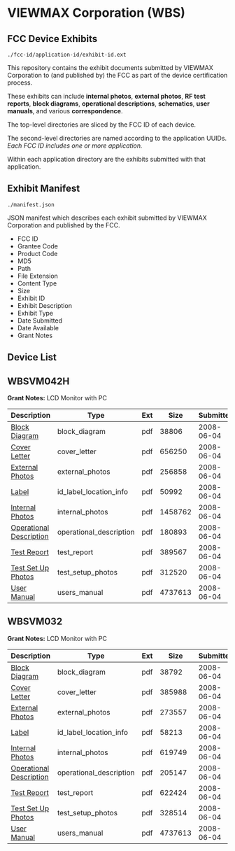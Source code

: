 # VIEWMAX Corporation (WBS)
## FCC Device Exhibits

```
./fcc-id/application-id/exhibit-id.ext
```

This repository contains the exhibit documents submitted by VIEWMAX Corporation to (and published by) the FCC as part of the device certification process.

These exhibits can include **internal photos**, **external photos**, **RF test reports**, **block diagrams**, **operational descriptions**, **schematics**, **user manuals**, and various **correspondence**.

The top-level directories are sliced by the FCC ID of each device.

The second-level directories are named according to the application UUIDs. *Each FCC ID includes one or more application.*

Within each application directory are the exhibits submitted with that application. 

## Exhibit Manifest

```
./manifest.json
```

JSON manifest which describes each exhibit submitted by VIEWMAX Corporation and published by the FCC.

- FCC ID
- Grantee Code
- Product Code
- MD5
- Path
- File Extension
- Content Type
- Size
- Exhibit ID
- Exhibit Description
- Exhibit Type
- Date Submitted
- Date Available
- Grant Notes

## Device List
## WBSVM042H
**Grant Notes:** LCD Monitor with PC

| Description | Type | Ext | Size | Submitted | Available |
| ----------- | ---- | --- | ---- | --------- | --------- |
| [Block Diagram](WBSVM042H/d170b0c1f10c672448c55c9e3e036a58/950990.pdf) | block_diagram | pdf | 38806 | 2008-06-04 | 2008-06-04 |
| [Cover Letter](WBSVM042H/d170b0c1f10c672448c55c9e3e036a58/950991.pdf) | cover_letter | pdf | 656250 | 2008-06-04 | 2008-06-04 |
| [External Photos](WBSVM042H/d170b0c1f10c672448c55c9e3e036a58/950988.pdf) | external_photos | pdf | 256858 | 2008-06-04 | 2008-06-04 |
| [Label](WBSVM042H/d170b0c1f10c672448c55c9e3e036a58/950987.pdf) | id_label_location_info | pdf | 50992 | 2008-06-04 | 2008-06-04 |
| [Internal Photos](WBSVM042H/d170b0c1f10c672448c55c9e3e036a58/950989.pdf) | internal_photos | pdf | 1458762 | 2008-06-04 | 2008-06-04 |
| [Operational Description](WBSVM042H/d170b0c1f10c672448c55c9e3e036a58/950992.pdf) | operational_description | pdf | 180893 | 2008-06-04 | 2008-06-04 |
| [Test Report](WBSVM042H/d170b0c1f10c672448c55c9e3e036a58/950993.pdf) | test_report | pdf | 389567 | 2008-06-04 | 2008-06-04 |
| [Test Set Up Photos](WBSVM042H/d170b0c1f10c672448c55c9e3e036a58/950986.pdf) | test_setup_photos | pdf | 312520 | 2008-06-04 | 2008-06-04 |
| [User Manual](WBSVM042H/d170b0c1f10c672448c55c9e3e036a58/950985.pdf) | users_manual | pdf | 4737613 | 2008-06-04 | 2008-06-04 |
## WBSVM032
**Grant Notes:** LCD Monitor with PC

| Description | Type | Ext | Size | Submitted | Available |
| ----------- | ---- | --- | ---- | --------- | --------- |
| [Block Diagram](WBSVM032/94a35b0c6a4db968ae41258c8c29a802/950981.pdf) | block_diagram | pdf | 38792 | 2008-06-04 | 2008-06-04 |
| [Cover Letter](WBSVM032/94a35b0c6a4db968ae41258c8c29a802/950982.pdf) | cover_letter | pdf | 385988 | 2008-06-04 | 2008-06-04 |
| [External Photos](WBSVM032/94a35b0c6a4db968ae41258c8c29a802/950979.pdf) | external_photos | pdf | 273557 | 2008-06-04 | 2008-06-04 |
| [Label](WBSVM032/94a35b0c6a4db968ae41258c8c29a802/950978.pdf) | id_label_location_info | pdf | 58213 | 2008-06-04 | 2008-06-04 |
| [Internal Photos](WBSVM032/94a35b0c6a4db968ae41258c8c29a802/950980.pdf) | internal_photos | pdf | 619749 | 2008-06-04 | 2008-06-04 |
| [Operational Description](WBSVM032/94a35b0c6a4db968ae41258c8c29a802/950983.pdf) | operational_description | pdf | 205147 | 2008-06-04 | 2008-06-04 |
| [Test Report](WBSVM032/94a35b0c6a4db968ae41258c8c29a802/950984.pdf) | test_report | pdf | 622424 | 2008-06-04 | 2008-06-04 |
| [Test Set Up Photos](WBSVM032/94a35b0c6a4db968ae41258c8c29a802/950977.pdf) | test_setup_photos | pdf | 328514 | 2008-06-04 | 2008-06-04 |
| [User Manual](WBSVM032/94a35b0c6a4db968ae41258c8c29a802/950985.pdf) | users_manual | pdf | 4737613 | 2008-06-04 | 2008-06-04 |
